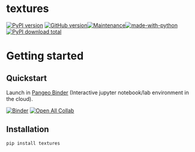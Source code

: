 # textures

[![PyPI version](https://badge.fury.io/py/textures.svg)](https://badge.fury.io/py/textures) [![GitHub version](https://badge.fury.io/gh/mcnakhaee%2Ftextures.svg)](https://badge.fury.io/gh/mcnakhaee%2Ftextures)[![Maintenance](https://img.shields.io/badge/Maintained%3F-yes-green.svg)](https://GitHub.com/Naereen/StrapDown.js/graphs/commit-activity)[![made-with-python](https://img.shields.io/badge/Made%20with-Python-1f425f.svg)](https://www.python.org/) [![PyPI download total](https://img.shields.io/pypi/dt/ansicolortags.svg)](https://pypi.python.org/pypi/textures/)



# Getting started

## Quickstart

Launch in [Pangeo Binder](https://pangeo-binder.readthedocs.io) (Interactive jupyter notebook/lab environment in the cloud).

[![Binder](https://binder.pangeo.io/badge_logo.svg)](https://binder.pangeo.io/v2/gh/weiji14/deepbedmap/master)
[![Open All Collab](https://colab.research.google.com/assets/colab-badge.svg)](https://colab.research.google.com/github/weiji14/deepbedmap)

## Installation





```
pip install textures
```


